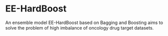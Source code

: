 # EE-HardBoost
An ensemble model EE-HardBoost based on Bagging and Boosting aims to solve the problem of high imbalance of oncology drug target datasets. 

